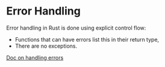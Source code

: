 # Error Handling

Error handling in Rust is done using explicit control flow:

* Functions that can have errors list this in their return type,
* There are no exceptions.

[Doc on handling errors](https://doc.rust-lang.org/book/ch09-02-recoverable-errors-with-result.html)